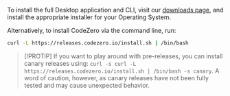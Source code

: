 <!-- markdownlint-disable MD041 -->

To install the full Desktop application and CLI, visit our
[downloads page](https://codezero.io/tooling/desktop#download-app), and install
the appropriate installer for your Operating System.

Alternatively, to install CodeZero via the command line, run:

```bash
curl -L https://releases.codezero.io/install.sh | /bin/bash
```

> [!PROTIP] If you want to play around with pre-releases, you can install canary
> releases using:
> `curl -s curl -L https://releases.codezero.io/install.sh | /bin/bash -s canary`.
> A word of caution, however, as canary releases have not been fully tested and
> may cause unexpected behavior.
